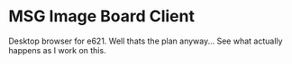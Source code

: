 # MSG Image Board Client
Desktop browser for e621.
Well thats the plan anyway... See what actually happens as I work on this.
